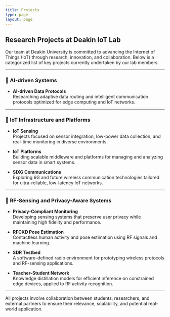 ```yaml
---
title: Projects
type: page
layout: page
---
```


## Research Projects at Deakin IoT Lab

Our team at Deakin University is committed to advancing the Internet of Things (IoT) through research, innovation, and collaboration. Below is a categorized list of key projects currently undertaken by our lab members.

---

### 🔹 AI-driven Systems

- **AI-driven Data Protocols**  
  Researching adaptive data routing and intelligent communication protocols optimized for edge computing and IoT networks.

---

### 🔹 IoT Infrastructure and Platforms

- **IoT Sensing**  
  Projects focused on sensor integration, low-power data collection, and real-time monitoring in diverse environments.

- **IoT Platforms**  
  Building scalable middleware and platforms for managing and analyzing sensor data in smart systems.

- **SIXG Communications**  
  Exploring 6G and future wireless communication technologies tailored for ultra-reliable, low-latency IoT networks.

---

### 🔹 RF-Sensing and Privacy-Aware Systems

- **Privacy-Compliant Monitoring**  
  Developing sensing systems that preserve user privacy while maintaining high fidelity and performance.

- **RFCKD Pose Estimation**  
  Contactless human activity and pose estimation using RF signals and machine learning.

- **SDR Testbed**  
  A software-defined radio environment for prototyping wireless protocols and RF-sensing applications.

- **Teacher-Student Network**  
  Knowledge distillation models for efficient inference on constrained edge devices, applied to RF activity recognition.

---

All projects involve collaboration between students, researchers, and external partners to ensure their relevance, scalability, and potential real-world application.